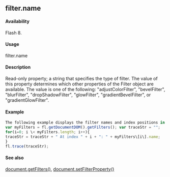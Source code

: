 ## filter.name

#### Availability

Flash 8.

#### Usage

filter.name

#### Description

Read-only property; a string that specifies the type of filter. The value of this property determines which other properties of the Filter object are available. The value is one of the following: "adjustColorFilter", "bevelFilter", "blurFilter", "dropShadowFilter", "glowFilter", "gradientBevelFilter", or "gradientGlowFilter".

#### Example

```javascript
The following example displays the filter names and index positions in the Output panel:
var myFilters = fl.getDocumentDOM().getFilters(); var traceStr = "";
for(i=0; i \< myFilters.length; i++){
traceStr = traceStr + " At index " + i + ": " + myFilters\[i\].name;
}
fl.trace(traceStr);

```
#### See also

[document.getFilters()](#!wielmic/developers-animatesdk-docs/test/Document_object/docume79.md), [document.setFilterProperty()](#!wielmic/developers-animatesdk-docs/test/Document_object/docum520.md)
